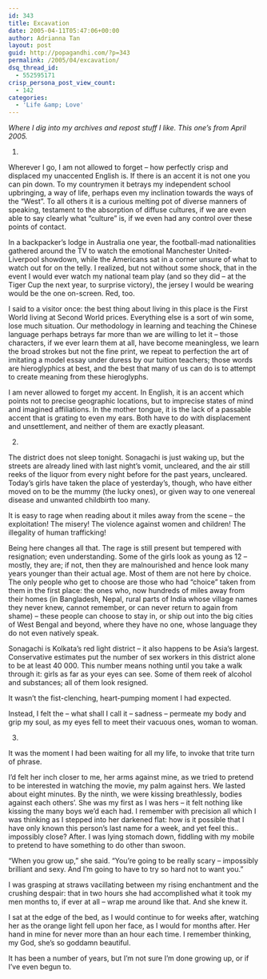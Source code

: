 ```yaml
---
id: 343
title: Excavation
date: 2005-04-11T05:47:06+00:00
author: Adrianna Tan
layout: post
guid: http://popagandhi.com/?p=343
permalink: /2005/04/excavation/
dsq_thread_id:
  - 552595171
crisp_persona_post_view_count:
  - 142
categories:
  - 'Life &amp; Love'
---
```

_Where I dig into my archives and repost stuff I like. This one&#8217;s from April 2005._

1.
  
Wherever I go, I am not allowed to forget – how perfectly crisp and displaced my unaccented English is. If there is an accent it is not one you can pin down. To my countrymen it betrays my independent school upbringing, a way of life, perhaps even my inclination towards the ways of the “West”. To all others it is a curious melting pot of diverse manners of speaking, testament to the absorption of diffuse cultures, if we are even able to say clearly what “culture” is, if we even had any control over these points of contact.

In a backpacker’s lodge in Australia one year, the football-mad nationalities gathered around the TV to watch the emotional Manchester United-Liverpool showdown, while the Americans sat in a corner unsure of what to watch out for on the telly. I realized, but not without some shock, that in the event I would ever watch my national team play (and so they did – at the Tiger Cup the next year, to surprise victory), the jersey I would be wearing would be the one on-screen. Red, too.

I said to a visitor once: the best thing about living in this place is the First World living at Second World prices. Everything else is a sort of win some, lose much situation. Our methodology in learning and teaching the Chinese language perhaps betrays far more than we are willing to let it – those characters, if we ever learn them at all, have become meaningless, we learn the broad strokes but not the fine print, we repeat to perfection the art of imitating a model essay under duress by our tuition teachers; those words are hieroglyphics at best, and the best that many of us can do is to attempt to create meaning from these hieroglyphs.

I am never allowed to forget my accent. In English, it is an accent which points not to precise geographic locations, but to imprecise states of mind and imagined affiliations. In the mother tongue, it is the lack of a passable accent that is grating to even my ears. Both have to do with displacement and unsettlement, and neither of them are exactly pleasant.

2.
  
The district does not sleep tonight. Sonagachi is just waking up, but the streets are already lined with last night’s vomit, uncleared, and the air still reeks of the liquor from every night before for the past years, uncleared. Today’s girls have taken the place of yesterday’s, though, who have either moved on to be the mummy (the lucky ones), or given way to one venereal disease and unwanted childbirth too many.

It is easy to rage when reading about it miles away from the scene – the exploitation! The misery! The violence against women and children! The illegality of human trafficking!

Being here changes all that. The rage is still present but tempered with resignation; even understanding. Some of the girls look as young as 12 – mostly, they are; if not, then they are malnourished and hence look many years younger than their actual age. Most of them are not here by choice. The only people who get to choose are those who had “choice” taken from them in the first place: the ones who, now hundreds of miles away from their homes (in Bangladesh, Nepal, rural parts of India whose village names they never knew, cannot remember, or can never return to again from shame) – these people can choose to stay in, or ship out into the big cities of West Bengal and beyond, where they have no one, whose language they do not even natively speak.

Sonagachi is Kolkata’s red light district – it also happens to be Asia’s largest. Conservative estimates put the number of sex workers in this district alone to be at least 40 000. This number means nothing until you take a walk through it: girls as far as your eyes can see. Some of them reek of alcohol and substances; all of them look resigned.

It wasn’t the fist-clenching, heart-pumping moment I had expected.

Instead, I felt the – what shall I call it – sadness – permeate my body and grip my soul, as my eyes fell to meet their vacuous ones, woman to woman.

3.
  
It was the moment I had been waiting for all my life, to invoke that trite turn of phrase.

I’d felt her inch closer to me, her arms against mine, as we tried to pretend to be interested in watching the movie, my palm against hers. We lasted about eight minutes. By the ninth, we were kissing breathlessly, bodies against each others’. She was my first as I was hers – it felt nothing like kissing the many boys we’d each had. I remember with precision all which I was thinking as I stepped into her darkened flat: how is it possible that I have only known this person’s last name for a week, and yet feel this.. impossibly close? After. I was lying stomach down, fiddling with my mobile to pretend to have something to do other than swoon.

“When you grow up,” she said. “You’re going to be really scary – impossibly brilliant and sexy. And I’m going to have to try so hard not to want you.”

I was grasping at straws vacillating between my rising enchantment and the crushing despair: that in two hours she had accomplished what it took my men months to, if ever at all – wrap me around like that. And she knew it.

I sat at the edge of the bed, as I would continue to for weeks after, watching her as the orange light fell upon her face, as I would for months after. Her hand in mine for never more than an hour each time. I remember thinking, my God, she’s so goddamn beautiful.

It has been a number of years, but I’m not sure I’m done growing up, or if I’ve even begun to.